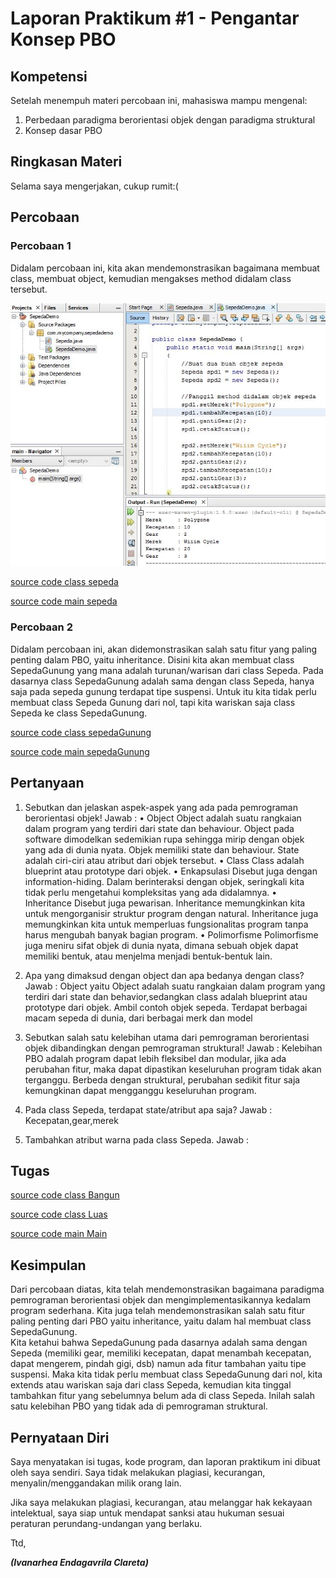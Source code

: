 # Laporan Praktikum #1 - Pengantar Konsep PBO

## Kompetensi

Setelah menempuh materi percobaan ini, mahasiswa mampu mengenal: 
1. Perbedaan paradigma berorientasi objek dengan paradigma struktural 
2. Konsep dasar PBO

## Ringkasan Materi

Selama saya mengerjakan, cukup rumit:(

## Percobaan

### Percobaan 1

Didalam percobaan ini, kita akan mendemonstrasikan bagaimana membuat class, membuat object, kemudian mengakses method didalam class tersebut.

![1](img/1.JPG)

[source code class sepeda](../../src/1_Pengantar_Konsep_PBO/1.java)

[source code main sepeda](../../src/1_Pengantar_Konsep_PBO/1.2.java)

### Percobaan 2

Didalam percobaan ini, akan didemonstrasikan salah satu fitur yang paling penting dalam PBO, yaitu inheritance. Disini kita akan membuat class SepedaGunung yang mana adalah turunan/warisan dari class Sepeda. Pada dasarnya class SepedaGunung adalah sama dengan class Sepeda, hanya saja pada sepeda gunung terdapat tipe suspensi. Untuk itu kita tidak perlu membuat class Sepeda Gunung dari nol, tapi kita wariskan saja class Sepeda ke class SepedaGunung.

[](img/2.JPG)

[source code class sepedaGunung](../../src/1_Pengantar_Konsep_PBO/2.java)

[source code main sepedaGunung](../../src/1_Pengantar_Konsep_PBO/2.2.java)

## Pertanyaan

1.	Sebutkan dan jelaskan aspek-aspek yang ada pada pemrograman berorientasi objek! 
Jawab : 
•	Object 
Object adalah suatu rangkaian dalam program yang terdiri dari state dan behaviour. Object pada software dimodelkan sedemikian rupa sehingga mirip dengan objek yang ada di dunia nyata. Objek memiliki state dan behaviour. State adalah ciri-ciri atau atribut dari objek tersebut.
•	Class 
Class adalah blueprint atau prototype dari objek.
•	Enkapsulasi
Disebut juga dengan information-hiding. Dalam berinteraksi dengan objek, seringkali kita tidak perlu mengetahui kompleksitas yang ada didalamnya.
•	Inheritance
Disebut juga pewarisan. Inheritance memungkinkan kita untuk mengorganisir struktur program dengan natural. Inheritance juga memungkinkan kita untuk memperluas fungsionalitas program tanpa harus mengubah banyak bagian program.
•	Polimorfisme 
Polimorfisme juga meniru sifat objek di dunia nyata, dimana sebuah objek dapat memiliki bentuk, atau menjelma menjadi bentuk-bentuk lain.


2.	Apa yang dimaksud dengan object dan apa bedanya dengan class? 
Jawab : 
Object yaitu Object adalah suatu rangkaian dalam program yang terdiri dari state dan behavior,sedangkan class adalah blueprint atau prototype dari objek. Ambil contoh objek sepeda. Terdapat berbagai macam sepeda di dunia, dari berbagai merk dan model

3.	Sebutkan salah satu kelebihan utama dari pemrograman berorientasi objek dibandingkan dengan pemrograman struktural!
Jawab : 
Kelebihan PBO adalah program dapat lebih fleksibel dan modular, jika ada perubahan fitur, maka dapat dipastikan keseluruhan program tidak akan terganggu. Berbeda dengan struktural, perubahan sedikit fitur saja kemungkinan dapat mengganggu keseluruhan program.  

4.	Pada class Sepeda, terdapat state/atribut apa saja?
Jawab : 
Kecepatan,gear,merek

5.	Tambahkan atribut warna pada class Sepeda. 
Jawab : 

[](img/pertanyaan.JPG)

## Tugas

[source code class Bangun](../../src/1_Pengantar_Konsep_PBO/bangun.java)

[source code class Luas](../../src/1_Pengantar_Konsep_PBO/luas.java)

[source code main Main](../../src/1_Pengantar_Konsep_PBO/main.java)

## Kesimpulan

Dari percobaan diatas, kita telah mendemonstrasikan bagaimana paradigma pemrograman berorientasi objek dan mengimplementasikannya kedalam program sederhana. Kita juga telah mendemonstrasikan salah satu fitur paling penting dari PBO yaitu inheritance, yaitu dalam hal membuat class SepedaGunung.  
Kita ketahui bahwa SepedaGunung pada dasarnya adalah sama dengan Sepeda (memiliki gear, memiliki kecepatan, dapat menambah kecepatan, dapat mengerem, pindah gigi, dsb) namun ada fitur tambahan yaitu tipe suspensi. Maka kita tidak perlu membuat class SepedaGunung dari nol, kita extends atau wariskan saja dari class Sepeda, kemudian kita tinggal tambahkan fitur yang sebelumnya belum ada di class Sepeda. Inilah salah satu kelebihan PBO yang tidak ada di pemrograman struktural. 

## Pernyataan Diri

Saya menyatakan isi tugas, kode program, dan laporan praktikum ini dibuat oleh saya sendiri. Saya tidak melakukan plagiasi, kecurangan, menyalin/menggandakan milik orang lain.

Jika saya melakukan plagiasi, kecurangan, atau melanggar hak kekayaan intelektual, saya siap untuk mendapat sanksi atau hukuman sesuai peraturan perundang-undangan yang berlaku.

Ttd,

***(Ivanarhea Endagavrila Clareta)***
